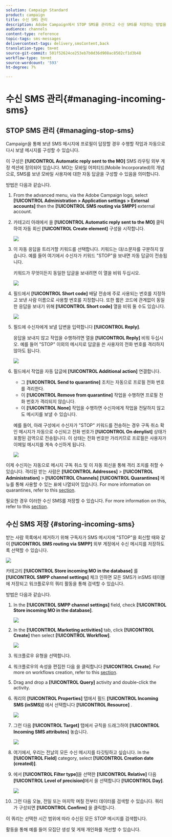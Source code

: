 ```yaml
---
solution: Campaign Standard
product: campaign
title: 수신 SMS 관리
description: Adobe Campaign에서 STOP SMS를 관리하고 수신 SMS를 저장하는 방법을 알아봅니다.
audience: channels
content-type: reference
topic-tags: sms-messages
delivercontext-tags: delivery,smsContent,back
translation-type: tm+mt
source-git-commit: 501f52624ce253eb7b0d36d908ac8502cf1d3b48
workflow-type: tm+mt
source-wordcount: '593'
ht-degree: 7%

---
```



# 수신 SMS 관리{#managing-incoming-sms}

## STOP SMS 관리 {#managing-stop-sms}

Campaign을 통해 보낸 SMS 메시지에 프로필이 답장할 경우 수행할 작업과 자동으로 다시 보낼 메시지를 구성할 수 있습니다.

이 구성은 **[!UICONTROL Automatic reply sent to the MO]** SMS 라우팅 외부 계정 [](../../administration/using/configuring-sms-channel.md#defining-an-sms-routing)섹션에 정의되어 있습니다. MO는 모바일 어피티드(Mobile Incorporated)의 개념으로, SMS를 보낸 모바일 사용자에 대한 자동 답글을 구성할 수 있음을 의미합니다.

방법은 다음과 같습니다.

1. From the advanced menu, via the Adobe Campaign logo, select **[!UICONTROL Administration > Application settings > External accounts]** then the **[!UICONTROL SMS routing via SMPP]** external account.
1. 카테고리 아래에서 을 **[!UICONTROL Automatic reply sent to the MO]** 클릭하여 자동 회신 **[!UICONTROL Create element]** 구성을 시작합니다.

   ![](assets/sms_mo_1.png)

1. 이 자동 응답을 트리거할 키워드를 선택합니다. 키워드는 대/소문자를 구분하지 않습니다. 예를 들어 여기에서 수신자가 키워드 &quot;STOP&quot;을 보내면 자동 답글이 전송됩니다.

   키워드가 무엇이든지 동일한 답글을 보내려면 이 열을 비워 두십시오.

   ![](assets/sms_mo_2.png)

1. 필드에서 **[!UICONTROL Short code]** 배달 전송에 주로 사용되는 번호를 지정하고 보낸 사람 이름으로 사용할 번호를 지정합니다. 또한 짧은 코드에 관계없이 동일한 응답을 보내기 위해 **[!UICONTROL Short code]** 열을 비워 둘 수도 있습니다.

   ![](assets/sms_mo_4.png)

1. 필드에 수신자에게 보낼 답변을 입력합니다 **[!UICONTROL Reply]**.

   응답을 보내지 않고 작업을 수행하려면 열을 **[!UICONTROL Reply]** 비워 두십시오. 예를 들어 &quot;STOP&quot; 이외의 메시지로 답글을 쓴 사용자의 전화 번호를 격리하지 않아도 됩니다.

   ![](assets/sms_mo_3.png)

1. 필드에서 작업을 자동 답글에 **[!UICONTROL Additional action]** 연결합니다.

   * 그 **[!UICONTROL Send to quarantine]** 조치는 자동으로 프로필 전화 번호를 격리한다.
   * 이 **[!UICONTROL Remove from quarantine]** 작업을 수행하면 프로필 전화 번호가 격리되지 않습니다.
   * 이 **[!UICONTROL None]** 작업을 수행하면 수신자에게 작업을 전달하지 않고도 메시지를 보낼 수 있습니다.

   예를 들어, 아래 구성에서 수신자가 &quot;STOP&quot; 키워드를 전송하는 경우 구독 취소 확인 메시지가 자동으로 수신되고 전화 번호가 **[!UICONTROL On denylist]** 상태가 포함된 검역으로 전송됩니다. 이 상태는 전화 번호만 가리키므로 프로필은 사용자가 이메일 메시지를 계속 수신하게 됩니다.

   ![](assets/sms_mo.png)

이제 수신자는 자동으로 메시지 구독 취소 및 이 자동 회신을 통해 격리 조치를 취할 수 있습니다. 격리된 받는 사람은 **[!UICONTROL Addresses]** > **[!UICONTROL Administration]** > **[!UICONTROL Channels]** **[!UICONTROL Quarantines]** 메뉴를 통해 사용할 수 있는 표에 나열되어 있습니다. For more information on quarantines, refer to this [section](../../sending/using/understanding-quarantine-management.md).

필요한 경우 이러한 수신 SMS를 저장할 수 있습니다. For more information on this, refer to this [section](#storing-incoming-sms).

## 수신 SMS 저장 {#storing-incoming-sms}

받는 사람 목록에서 제거하기 위해 구독자가 SMS 메시지에 &quot;STOP&quot;을 회신할 때와 같이 **[!UICONTROL SMS routing via SMPP]** 외부 계정에서 수신 메시지를 저장하도록 선택할 수 있습니다.

![](assets/sms_config_mo_1.png)

카테고리 **[!UICONTROL Store incoming MO in the database]** 를 **[!UICONTROL SMPP channel settings]** 체크 인하면 모든 SMS가 inSMS 테이블에 저장되고 워크플로우의 쿼리 활동을 통해 검색할 수 있습니다.

방법은 다음과 같습니다.

1. In the **[!UICONTROL SMPP channel settings]** field, check **[!UICONTROL Store incoming MO in the database]**.

   ![](assets/sms_config_mo_2.png)

1. In the **[!UICONTROL Marketing activities]** tab, click **[!UICONTROL Create]** then select **[!UICONTROL Workflow]**.

   ![](assets/sms_config_mo_3.png)

1. 워크플로우 유형을 선택합니다.
1. 워크플로우의 속성을 편집한 다음 을 클릭합니다 **[!UICONTROL Create]**. For more on workflows creation, refer to this [section](../../automating/using/building-a-workflow.md).
1. Drag and drop a **[!UICONTROL Query]** activity and double-click the activity.
1. 쿼리의 **[!UICONTROL Properties]** 탭에서 필드 **[!UICONTROL Incoming SMS (inSMS)]** 에서 선택합니다 **[!UICONTROL Resource]** .

   ![](assets/sms_config_mo_4.png)

1. 그런 다음 **[!UICONTROL Target]** 탭에서 규칙을 드래그하여 **[!UICONTROL Incoming SMS attributes]** 놓습니다.

   ![](assets/sms_config_mo_5.png)

1. 여기에서, 우리는 전날의 모든 수신 메시지를 타깃팅하고 싶습니다. In the **[!UICONTROL Field]** category, select **[!UICONTROL Creation date (created)]**.
1. 에서 **[!UICONTROL Filter type]**&#x200B;을 선택한 **[!UICONTROL Relative]** 다음 **[!UICONTROL Level of precision]**&#x200B;에서 을 선택합니다 **[!UICONTROL Day]**.

   ![](assets/sms_config_mo_6.png)

1. 그런 다음 오늘, 전일 또는 마지막 며칠 전부터 데이터를 검색할 수 있습니다. 쿼리가 구성되면 **[!UICONTROL Confirm]** 을 클릭합니다.

이 쿼리는 선택한 시간 범위에 따라 수신된 모든 STOP 메시지를 검색합니다.

활동을 통해 예를 들어 모집단 생성 및 게재 개인화를 개선할 수 있습니다.
